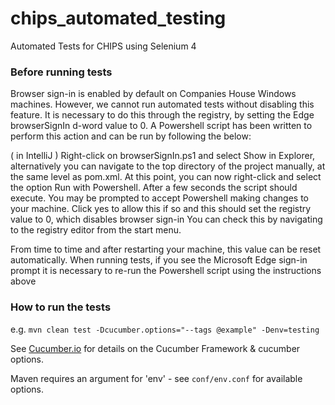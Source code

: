 # chips_automated_testing
Automated Tests for CHIPS using Selenium 4

### Before running tests

Browser sign-in is enabled by default on Companies House Windows machines. However, we cannot run automated tests without disabling this feature. It is necessary to do this through the registry, by setting the Edge browserSignIn d-word value to 0. A Powershell script has been written to perform this action and can be run by following the below:

( in IntelliJ ) Right-click on browserSignIn.ps1 and select Show in Explorer, alternatively you can navigate to the top directory of the project manually, at the same level as pom.xml. At this point, you can now right-click and select the option Run with Powershell. After a few seconds the script should execute. You may be prompted to accept Powershell making changes to your machine. Click yes to allow this if so and this should set the registry value to 0, which disables browser sign-in You can check this by navigating to the registry editor from the start menu.

From time to time and after restarting your machine, this value can be reset automatically. When running tests, if you see the Microsoft Edge sign-in prompt it is necessary to re-run the Powershell script using the instructions above

### How to run the tests
e.g. `mvn clean test -Dcucumber.options="--tags @example" -Denv=testing`

See [Cucumber.io](https://cucumber.io/docs/cucumber/) for details on the Cucumber Framework & cucumber options.

Maven requires an argument for 'env' - see `conf/env.conf` for available options.

